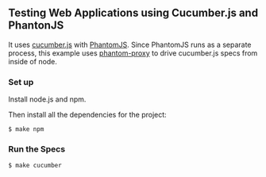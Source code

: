 ## Testing Web Applications using Cucumber.js and PhantonJS

It uses [cucumber.js](https://github.com/cucumber/cucumber-js) with [PhantomJS](http://phantomjs.org).  Since PhantomJS runs as a separate process, this example uses [phantom-proxy](https://github.com/sheebz/phantom-proxy) to drive cucumber.js specs from inside of node.

### Set up

Install node.js and npm. 

Then install all the dependencies for the project:

    $ make npm

### Run the Specs

    $ make cucumber


